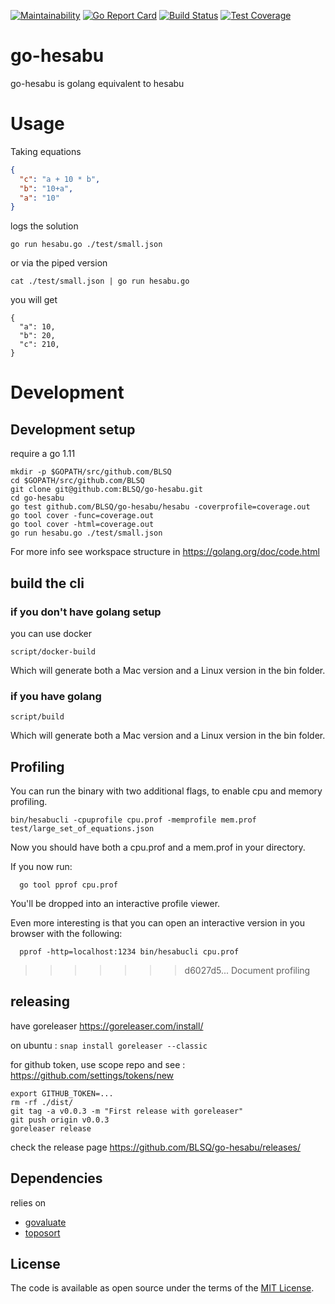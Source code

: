 [![Maintainability](https://api.codeclimate.com/v1/badges/521737120ca70381247d/maintainability)](https://codeclimate.com/github/BLSQ/go-hesabu/maintainability)
[![Go Report Card](https://goreportcard.com/badge/github.com/BLSQ/go-hesabu)](https://goreportcard.com/report/github.com/BLSQ/go-hesabu)
[![Build Status](https://travis-ci.org/BLSQ/go-hesabu.svg?branch=master)](https://travis-ci.org/BLSQ/go-hesabu)
[![Test Coverage](https://api.codeclimate.com/v1/badges/521737120ca70381247d/test_coverage)](https://codeclimate.com/github/BLSQ/go-hesabu/test_coverage)

# go-hesabu
go-hesabu is golang equivalent to hesabu


# Usage
Taking equations

```json
{
  "c": "a + 10 * b",
  "b": "10+a",
  "a": "10"
}

```

logs the solution

```
go run hesabu.go ./test/small.json
```

or via the piped version

```
cat ./test/small.json | go run hesabu.go
```

you will get

```
{
  "a": 10,
  "b": 20,
  "c": 210,
}

```
# Development

## Development setup

require a go 1.11

```
mkdir -p $GOPATH/src/github.com/BLSQ
cd $GOPATH/src/github.com/BLSQ
git clone git@github.com:BLSQ/go-hesabu.git
cd go-hesabu
go test github.com/BLSQ/go-hesabu/hesabu -coverprofile=coverage.out
go tool cover -func=coverage.out
go tool cover -html=coverage.out
go run hesabu.go ./test/small.json
```

For more info see workspace structure in https://golang.org/doc/code.html

## build the cli

### if you don't have golang setup

you can use docker

```
script/docker-build
```

Which will generate both a Mac version and a Linux version in the bin folder.

### if you have golang

```
script/build
```

Which will generate both a Mac version and a Linux version in the bin folder.

## Profiling

You can run the binary with two additional flags, to enable cpu and memory profiling.

`bin/hesabucli -cpuprofile cpu.prof -memprofile mem.prof test/large_set_of_equations.json`

Now you should have both a cpu.prof and a mem.prof in your directory.

If you now run:

      go tool pprof cpu.prof

You'll be dropped into an interactive profile viewer.

Even more interesting is that you can open an interactive version in you browser with the following:

      pprof -http=localhost:1234 bin/hesabucli cpu.prof
>>>>>>> d6027d5... Document profiling

## releasing

have goreleaser https://goreleaser.com/install/

on ubuntu : `snap install goreleaser --classic`

for github token, use scope repo and see : https://github.com/settings/tokens/new

```
export GITHUB_TOKEN=...
rm -rf ./dist/
git tag -a v0.0.3 -m "First release with goreleaser"
git push origin v0.0.3
goreleaser release
```

check the release page https://github.com/BLSQ/go-hesabu/releases/


## Dependencies

relies on
 - [govaluate](https://github.com/Knetic/govaluate)
 - [toposort](https://github.com/otaviokr/topological-sort)

## License

The code is available as open source under the terms of the [MIT License](https://opensource.org/licenses/MIT).
